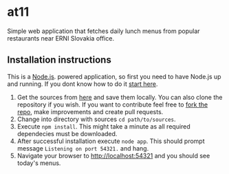 at11
==========

Simple web application that fetches daily lunch menus from popular restaurants near ERNI Slovakia office.

Installation instructions
---

This is a [Node.js](http://nodejs.org). powered application, so first you need to have Node.js up and running. If you dont know how to do it [start here](https://github.com/joyent/node/wiki/Installation).

1. Get the sources from [here](https://github.com/jakub-sturc/at11) and save them locally. You can also clone the repository if you wish. If you want to contribute feel free to [fork the repo](https://help.github.com/articles/fork-a-repo), make improvements and create pull requests.
2. Change into directory with sources `cd path/to/sources`.
3. Execute `npm install`. This might take a minute as all required dependecies must be downloaded.
4. After successful installation execute `node app`. This should prompt message `Listening on port 54321.` and hang.
5. Navigate your browser to [http://localhost:54321](http://localhost:54321) and you should see today's menus.

